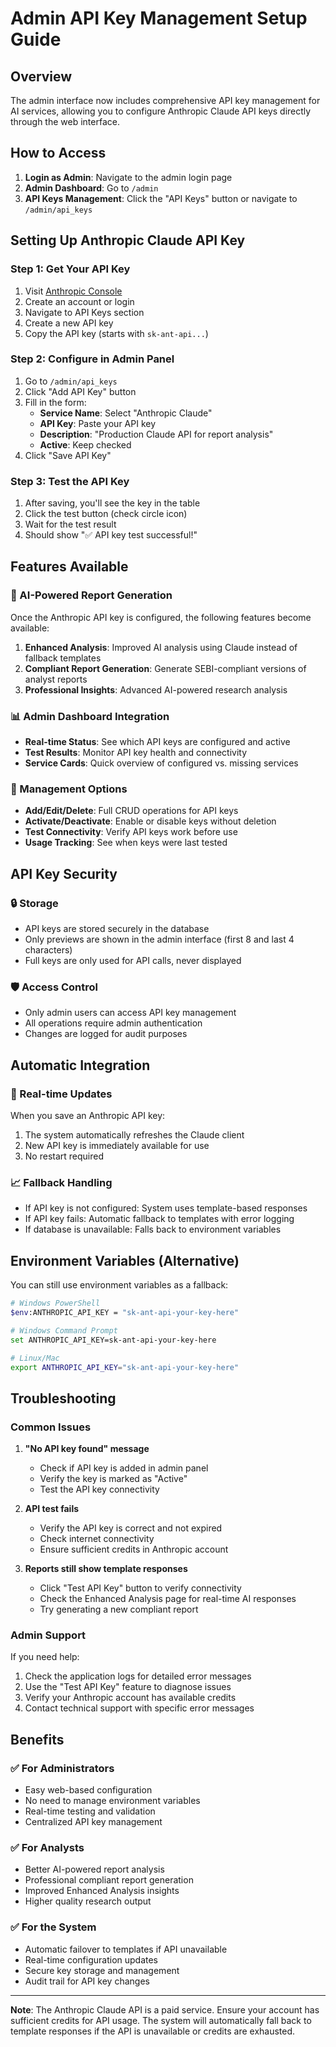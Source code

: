 # Admin API Key Management Setup Guide

## Overview
The admin interface now includes comprehensive API key management for AI services, allowing you to configure Anthropic Claude API keys directly through the web interface.

## How to Access

1. **Login as Admin**: Navigate to the admin login page
2. **Admin Dashboard**: Go to `/admin` 
3. **API Keys Management**: Click the "API Keys" button or navigate to `/admin/api_keys`

## Setting Up Anthropic Claude API Key

### Step 1: Get Your API Key
1. Visit [Anthropic Console](https://console.anthropic.com/)
2. Create an account or login
3. Navigate to API Keys section
4. Create a new API key
5. Copy the API key (starts with `sk-ant-api...`)

### Step 2: Configure in Admin Panel
1. Go to `/admin/api_keys`
2. Click "Add API Key" button
3. Fill in the form:
   - **Service Name**: Select "Anthropic Claude"
   - **API Key**: Paste your API key
   - **Description**: "Production Claude API for report analysis"
   - **Active**: Keep checked
4. Click "Save API Key"

### Step 3: Test the API Key
1. After saving, you'll see the key in the table
2. Click the test button (check circle icon) 
3. Wait for the test result
4. Should show "✅ API key test successful!"

## Features Available

### 🤖 AI-Powered Report Generation
Once the Anthropic API key is configured, the following features become available:

1. **Enhanced Analysis**: Improved AI analysis using Claude instead of fallback templates
2. **Compliant Report Generation**: Generate SEBI-compliant versions of analyst reports
3. **Professional Insights**: Advanced AI-powered research analysis

### 📊 Admin Dashboard Integration
- **Real-time Status**: See which API keys are configured and active
- **Test Results**: Monitor API key health and connectivity
- **Service Cards**: Quick overview of configured vs. missing services

### 🔧 Management Options
- **Add/Edit/Delete**: Full CRUD operations for API keys
- **Activate/Deactivate**: Enable or disable keys without deletion
- **Test Connectivity**: Verify API keys work before use
- **Usage Tracking**: See when keys were last tested

## API Key Security

### 🔒 Storage
- API keys are stored securely in the database
- Only previews are shown in the admin interface (first 8 and last 4 characters)
- Full keys are only used for API calls, never displayed

### 🛡️ Access Control
- Only admin users can access API key management
- All operations require admin authentication
- Changes are logged for audit purposes

## Automatic Integration

### 🔄 Real-time Updates
When you save an Anthropic API key:
1. The system automatically refreshes the Claude client
2. New API key is immediately available for use
3. No restart required

### 📈 Fallback Handling
- If API key is not configured: System uses template-based responses
- If API key fails: Automatic fallback to templates with error logging
- If database is unavailable: Falls back to environment variables

## Environment Variables (Alternative)

You can still use environment variables as a fallback:
```bash
# Windows PowerShell
$env:ANTHROPIC_API_KEY = "sk-ant-api-your-key-here"

# Windows Command Prompt  
set ANTHROPIC_API_KEY=sk-ant-api-your-key-here

# Linux/Mac
export ANTHROPIC_API_KEY="sk-ant-api-your-key-here"
```

## Troubleshooting

### Common Issues

1. **"No API key found" message**
   - Check if API key is added in admin panel
   - Verify the key is marked as "Active"
   - Test the API key connectivity

2. **API test fails**
   - Verify the API key is correct and not expired
   - Check internet connectivity
   - Ensure sufficient credits in Anthropic account

3. **Reports still show template responses**
   - Click "Test API Key" button to verify connectivity
   - Check the Enhanced Analysis page for real-time AI responses
   - Try generating a new compliant report

### Admin Support

If you need help:
1. Check the application logs for detailed error messages
2. Use the "Test API Key" feature to diagnose issues
3. Verify your Anthropic account has available credits
4. Contact technical support with specific error messages

## Benefits

### ✅ For Administrators
- Easy web-based configuration
- No need to manage environment variables
- Real-time testing and validation
- Centralized API key management

### ✅ For Analysts
- Better AI-powered report analysis
- Professional compliant report generation
- Improved Enhanced Analysis insights
- Higher quality research output

### ✅ For the System
- Automatic failover to templates if API unavailable
- Real-time configuration updates
- Secure key storage and management
- Audit trail for API key changes

---

**Note**: The Anthropic Claude API is a paid service. Ensure your account has sufficient credits for API usage. The system will automatically fall back to template responses if the API is unavailable or credits are exhausted.